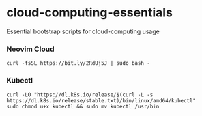 # cloud-computing-essentials

Essential bootstrap scripts for cloud-computing usage

### Neovim Cloud

```
curl -fsSL https://bit.ly/2RdUj5J | sudo bash -
```

### Kubectl

```
curl -LO "https://dl.k8s.io/release/$(curl -L -s https://dl.k8s.io/release/stable.txt)/bin/linux/amd64/kubectl"
sudo chmod u+x kubectl && sudo mv kubectl /usr/bin
```
